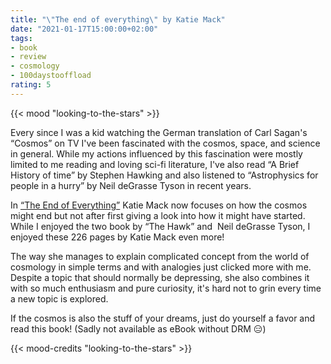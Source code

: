```yaml
---
title: "\"The end of everything\" by Katie Mack"
date: "2021-01-17T15:00:00+02:00"
tags:
- book
- review
- cosmology
- 100daystooffload
rating: 5
---
```


{{< mood "looking-to-the-stars" >}}

Every since I was a kid watching the German translation of Carl Sagan's “Cosmos” on TV I've been fascinated with the cosmos, space, and science in general. While my actions influenced by this fascination were mostly limited to me reading and loving sci-fi literature, I've also read “A Brief History of time” by Stephen Hawking and also listened to “Astrophysics for people in a hurry” by Neil deGrasse Tyson in recent years. 

In [“The End of Everything”](https://www.simonandschuster.com/books/The-End-of-Everything/Katie-Mack/9781982103545) Katie Mack now focuses on how the cosmos might end but not after first giving a look into how it might have started. While I enjoyed the two book by “The Hawk” and   Neil deGrasse Tyson, I enjoyed these 226 pages by Katie Mack even more!

The way she manages to explain complicated concept from the world of cosmology in simple terms and with analogies just clicked more with me. Despite a topic that should normally be depressing, she also combines it with so much enthusiasm and pure curiosity, it's hard not to grin every time a new topic is explored.

If the cosmos is also the stuff of your dreams, just do yourself a favor and read this book! (Sadly not available as eBook without DRM 😑)

{{< mood-credits "looking-to-the-stars" >}}
